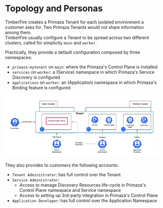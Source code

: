 # Topology and Personas

TimberFire creates a Primaza Tenant for each isolated environment a customer asks for.
Two Primaza Tenants would not share information among them.
<br/>
TimberFire usually configure a Tenant to be spread across two different clusters, called for simplicity `main` and `worker`.

Practically, they provide a default configuration composed by three namespaces:

- `primaza-mytenant` on `main`: where the Primaza's Control Plane is installed
- `services` on `worker`: a (Service) namespace in which Primaza's Service Discovery is configured
- `applications` on `worker`: an (Application) namespace in which Primaza's Binding feature is configured

![image](../imgs/single-tenant-view.png)

They also provides to customers the following accounts:

- `Tenant Administrator`: has full control over the Tenant
- `Service Administrator`:
    - Access to manage Discovery Resources life-cycle in Primaza's Control Plane namespace and Service namespace
    - Access to setting up 3rd-party integration in Primaza's Control Plane
- `Application Developer`: has full control over the Application Namespace
